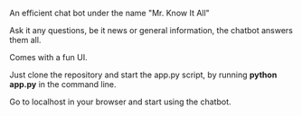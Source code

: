 An efficient chat bot under the name "Mr. Know It All"

Ask it any questions, be it news or general information, the chatbot answers them all. 

Comes with a fun UI.

Just clone the repository and start the app.py script, by running <b>python app.py</b> in the command line.

Go to localhost in your browser and start using the chatbot.


